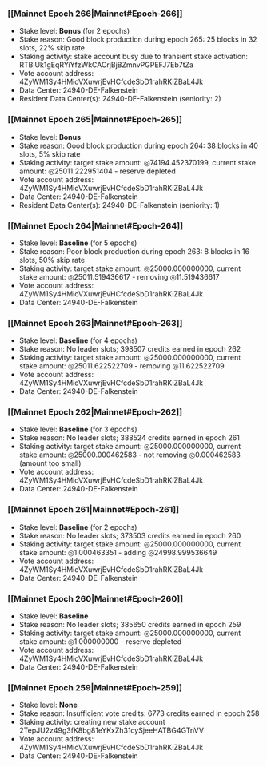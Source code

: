 ### [[Mainnet Epoch 266|Mainnet#Epoch-266]]
* Stake level: **Bonus** (for 2 epochs)
* Stake reason: Good block production during epoch 265: 25 blocks in 32 slots, 22% skip rate
* Staking activity: stake account busy due to transient stake activation: RTBiUk1gEqRYiYfzWkCACrjBjBZmnvPGPEFJ7Eb7tZa
* Vote account address: 4ZyWM1Sy4HMioVXuwrjEvHCfcdeSbD1rahRKiZBaL4Jk
* Data Center: 24940-DE-Falkenstein
* Resident Data Center(s): 24940-DE-Falkenstein (seniority: 2)
### [[Mainnet Epoch 265|Mainnet#Epoch-265]]
* Stake level: **Bonus**
* Stake reason: Good block production during epoch 264: 38 blocks in 40 slots, 5% skip rate
* Staking activity: target stake amount: ◎74194.452370199, current stake amount: ◎25011.222951404 - reserve depleted
* Vote account address: 4ZyWM1Sy4HMioVXuwrjEvHCfcdeSbD1rahRKiZBaL4Jk
* Data Center: 24940-DE-Falkenstein
* Resident Data Center(s): 24940-DE-Falkenstein (seniority: 1)
### [[Mainnet Epoch 264|Mainnet#Epoch-264]]
* Stake level: **Baseline** (for 5 epochs)
* Stake reason: Poor block production during epoch 263: 8 blocks in 16 slots, 50% skip rate
* Staking activity: target stake amount: ◎25000.000000000, current stake amount: ◎25011.519436617 - removing ◎11.519436617
* Vote account address: 4ZyWM1Sy4HMioVXuwrjEvHCfcdeSbD1rahRKiZBaL4Jk
* Data Center: 24940-DE-Falkenstein
### [[Mainnet Epoch 263|Mainnet#Epoch-263]]
* Stake level: **Baseline** (for 4 epochs)
* Stake reason: No leader slots; 398507 credits earned in epoch 262
* Staking activity: target stake amount: ◎25000.000000000, current stake amount: ◎25011.622522709 - removing ◎11.622522709
* Vote account address: 4ZyWM1Sy4HMioVXuwrjEvHCfcdeSbD1rahRKiZBaL4Jk
* Data Center: 24940-DE-Falkenstein
### [[Mainnet Epoch 262|Mainnet#Epoch-262]]
* Stake level: **Baseline** (for 3 epochs)
* Stake reason: No leader slots; 388524 credits earned in epoch 261
* Staking activity: target stake amount: ◎25000.000000000, current stake amount: ◎25000.000462583 - not removing ◎0.000462583 (amount too small)
* Vote account address: 4ZyWM1Sy4HMioVXuwrjEvHCfcdeSbD1rahRKiZBaL4Jk
* Data Center: 24940-DE-Falkenstein
### [[Mainnet Epoch 261|Mainnet#Epoch-261]]
* Stake level: **Baseline** (for 2 epochs)
* Stake reason: No leader slots; 373503 credits earned in epoch 260
* Staking activity: target stake amount: ◎25000.000000000, current stake amount: ◎1.000463351 - adding ◎24998.999536649
* Vote account address: 4ZyWM1Sy4HMioVXuwrjEvHCfcdeSbD1rahRKiZBaL4Jk
* Data Center: 24940-DE-Falkenstein
### [[Mainnet Epoch 260|Mainnet#Epoch-260]]
* Stake level: **Baseline**
* Stake reason: No leader slots; 385650 credits earned in epoch 259
* Staking activity: target stake amount: ◎25000.000000000, current stake amount: ◎1.000000000 - reserve depleted
* Vote account address: 4ZyWM1Sy4HMioVXuwrjEvHCfcdeSbD1rahRKiZBaL4Jk
* Data Center: 24940-DE-Falkenstein
### [[Mainnet Epoch 259|Mainnet#Epoch-259]]
* Stake level: **None**
* Stake reason: Insufficient vote credits: 6773 credits earned in epoch 258
* Staking activity: creating new stake account 2TepJU2z49g3fK8bg81eYKxZh31cySjeeHATBG4GTnVV
* Vote account address: 4ZyWM1Sy4HMioVXuwrjEvHCfcdeSbD1rahRKiZBaL4Jk
* Data Center: 24940-DE-Falkenstein